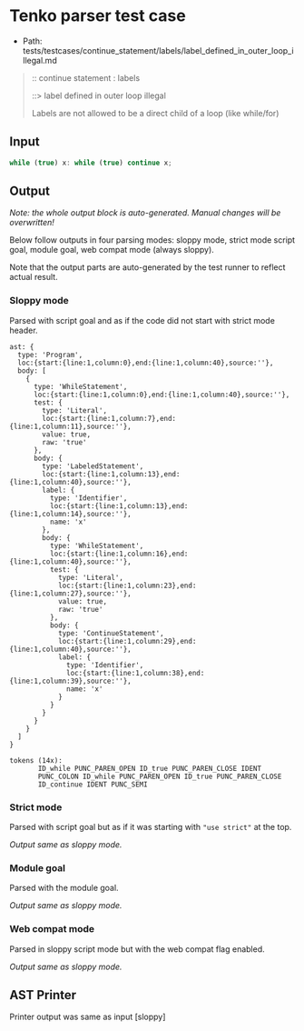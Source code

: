 # Tenko parser test case

- Path: tests/testcases/continue_statement/labels/label_defined_in_outer_loop_illegal.md

> :: continue statement : labels
>
> ::> label defined in outer loop illegal
>
> Labels are not allowed to be a direct child of a loop (like while/for)

## Input

`````js
while (true) x: while (true) continue x;
`````

## Output

_Note: the whole output block is auto-generated. Manual changes will be overwritten!_

Below follow outputs in four parsing modes: sloppy mode, strict mode script goal, module goal, web compat mode (always sloppy).

Note that the output parts are auto-generated by the test runner to reflect actual result.

### Sloppy mode

Parsed with script goal and as if the code did not start with strict mode header.

`````
ast: {
  type: 'Program',
  loc:{start:{line:1,column:0},end:{line:1,column:40},source:''},
  body: [
    {
      type: 'WhileStatement',
      loc:{start:{line:1,column:0},end:{line:1,column:40},source:''},
      test: {
        type: 'Literal',
        loc:{start:{line:1,column:7},end:{line:1,column:11},source:''},
        value: true,
        raw: 'true'
      },
      body: {
        type: 'LabeledStatement',
        loc:{start:{line:1,column:13},end:{line:1,column:40},source:''},
        label: {
          type: 'Identifier',
          loc:{start:{line:1,column:13},end:{line:1,column:14},source:''},
          name: 'x'
        },
        body: {
          type: 'WhileStatement',
          loc:{start:{line:1,column:16},end:{line:1,column:40},source:''},
          test: {
            type: 'Literal',
            loc:{start:{line:1,column:23},end:{line:1,column:27},source:''},
            value: true,
            raw: 'true'
          },
          body: {
            type: 'ContinueStatement',
            loc:{start:{line:1,column:29},end:{line:1,column:40},source:''},
            label: {
              type: 'Identifier',
              loc:{start:{line:1,column:38},end:{line:1,column:39},source:''},
              name: 'x'
            }
          }
        }
      }
    }
  ]
}

tokens (14x):
       ID_while PUNC_PAREN_OPEN ID_true PUNC_PAREN_CLOSE IDENT
       PUNC_COLON ID_while PUNC_PAREN_OPEN ID_true PUNC_PAREN_CLOSE
       ID_continue IDENT PUNC_SEMI
`````

### Strict mode

Parsed with script goal but as if it was starting with `"use strict"` at the top.

_Output same as sloppy mode._

### Module goal

Parsed with the module goal.

_Output same as sloppy mode._

### Web compat mode

Parsed in sloppy script mode but with the web compat flag enabled.

_Output same as sloppy mode._

## AST Printer

Printer output was same as input [sloppy]
